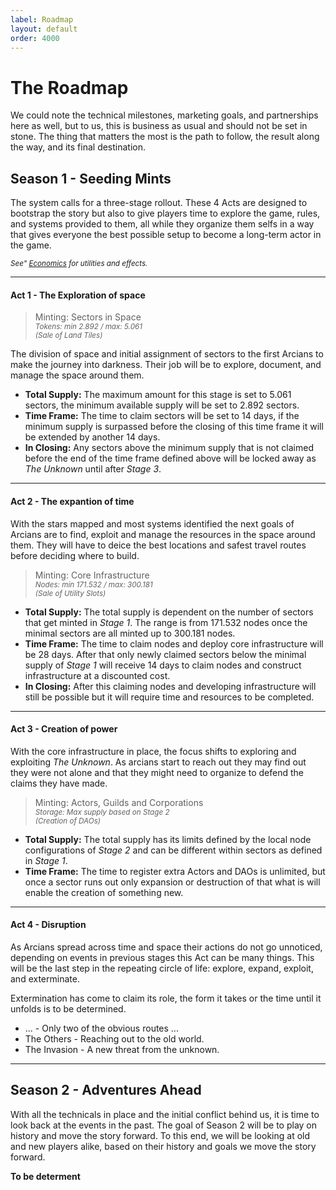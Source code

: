 ```yaml
---
label: Roadmap
layout: default
order: 4000
---
```


# The Roadmap

We could note the technical milestones, marketing goals, and partnerships here as well, but to us, this is business as usual and should not be set in stone. The thing that matters the most is the path to follow, the result along the way, and its final destination.

## Season 1 - Seeding Mints

The system calls for a three-stage rollout. These 4 Acts are designed to bootstrap the story but also to give players time to explore the game, rules, and systems provided to them, all while they organize them selfs in a way that gives everyone the best possible setup to become a long-term actor in the game.

<sub>*See" [Economics](/econimics) for utilities and effects.*</sub>

---
#### Act 1 - The Exploration of space

> Minting: Sectors in Space <br />
> <sub>*Tokens: min 2.892 / max: 5.061*</sub> <br />
> <sub>*(Sale of Land Tiles)*</sub>

The division of space and initial assignment of sectors to the first Arcians to make the journey into darkness. Their job will be to explore, document, and manage the space around them.

* **Total Supply:** The maximum amount for this stage is set to 5.061 sectors, the minimum available supply will be set to 2.892 sectors.
* **Time Frame:** The time to claim sectors will be set to 14 days, if the minimum supply is surpassed before the closing of this time frame it will be extended by another 14 days.
* **In Closing:** Any sectors above the minimum supply that is not claimed before the end of the time frame defined above will be locked away as *The Unknown* until after *Stage 3*.

---
#### Act 2 - The expantion of time

With the stars mapped and most systems identified the next goals of Arcians are to find, exploit and manage the resources in the space around them. They will have to deice the best locations and safest travel routes before deciding where to build.

> Minting: Core Infrastructure <br />
> <sub>*Nodes: min 171.532 / max: 300.181*</sub> <br />
> <sub>*(Sale of Utility Slots)*</sub>

* **Total Supply:** The total supply is dependent on the number of sectors that get minted in *Stage 1*. The range is from 171.532 nodes once the minimal sectors are all minted up to 300.181 nodes.
* **Time Frame:** The time to claim nodes and deploy core infrastructure will be 28 days. After that only newly claimed sectors below the minimal supply of *Stage 1* will receive 14 days to claim nodes and construct infrastructure at a discounted cost.
* **In Closing:** After this claiming nodes and developing infrastructure will still be possible but it will require time and resources to be completed.

---
#### Act 3 - Creation of power

With the core infrastructure in place, the focus shifts to exploring and exploiting *The Unknown*. As arcians start to reach out they may find out they were not alone and that they might need to organize to defend the claims they have made.

> Minting: Actors, Guilds and Corporations <br />
> <sub>*Storage: Max supply based on Stage 2*</sub> <br />
> <sub>*(Creation of DAOs)*</sub>

* **Total Supply:** The total supply has its limits defined by the local node configurations of *Stage 2* and can be different within sectors as defined in *Stage 1*.
* **Time Frame:** The time to register extra Actors and DAOs is unlimited, but once a sector runs out only expansion or destruction of that what is will enable the creation of something new.

---
#### Act 4 - Disruption

As Arcians spread across time and space their actions do not go unnoticed, depending on events in previous stages this Act can be many things. This will be the last step in the repeating circle of life: explore, expand, exploit, and exterminate.

Extermination has come to claim its role, the form it takes or the time until it unfolds is to be determined.

- ... - Only two of the obvious routes ...
- The Others - Reaching out to the old world.
- The Invasion - A new threat from the unknown.

---
## Season 2 - Adventures Ahead

With all the technicals in place and the initial conflict behind us, it is time to look back at the events in the past. The goal of Season 2 will be to play on history and move the story forward. To this end, we will be looking at old and new players alike, based on their history and goals we move the story forward.

**To be determent**